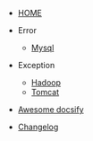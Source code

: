 - [HOME](/)
- Error
  - [Mysql](/Error/MySQL.md)

- Exception
  - [Hadoop](/Exception/Hadoop.md)
  - [Tomcat](/Exception/Tomcat.md)

- [Awesome docsify](awesome.md)
- [Changelog](changelog.md)
